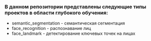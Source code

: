 ### В данном репозитории представлены следующие типы проектов в области глубокого обучения: 
- semantic_segmentation - семантическая сегментация
- face_recognition - распознавание лиц
- face_landmark - детектирование ключевых точек на лицах
